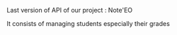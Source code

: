 Last version of API of our project : Note'EO

It consists of managing students especially their grades
